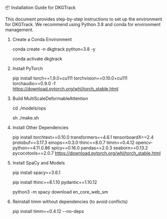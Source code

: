 📦 Installation Guide for DKGTrack

This document provides step-by-step instructions to set up the environment for DKGTrack.
We recommend using Python 3.8 and conda for environment management.

1. Create a Conda Environment
   
   conda create -n dkgtrack python=3.8 -y
   
   conda activate dkgtrack

2. Install PyTorch
   
   pip install torch==1.9.0+cu111 torchvision==0.10.0+cu111 torchaudio==0.9.0 -f https://download.pytorch.org/whl/torch_stable.html

3. Build MultiScaleDeformableAttention

   cd ./models/ops
   
   sh ./make.sh
   
5. Install Other Dependencies
   
   pip install torchtext==0.10.0 transformers==4.6.1 tensorboardX==2.4 protobuf==3.17.3 einops==0.3.0 thinc==8.0.7 timm==0.4.12 opencv-python==4.11.0.86 spicy==0.16.0 pandas==2.0.3 seaborn==0.13.2 pycocotools==2.0.7  https://download.pytorch.org/whl/torch_stable.html

6. Install SpaCy and Models
   
   pip install spacy==3.6.1
   
   pip install thinc==8.1.10 pydantic==1.10.12
   
   python3 -m spacy download en_core_web_sm

7. Reinstall timm without dependencies (to avoid conflicts)
    
    pip install timm==0.4.12 --no-deps
